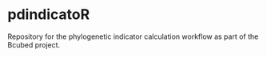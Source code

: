 # pdindicatoR
Repository for the phylogenetic indicator calculation workflow as part of the Bcubed project. 
